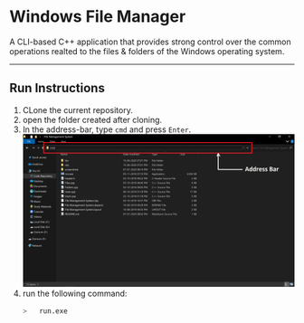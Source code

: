 # Windows File Manager

A CLI-based C++ application that provides strong control over the common operations realted to the files & folders of the Windows operating system.
___
## Run Instructions
1. CLone the current repository.
1. open the folder created after cloning.
1. In the address-bar, type `cmd` and press `Enter`.
    <img src="./screenshots/Address Bar.png" alt="Address Bar"/>
1. run the following command:
    ```bash
    >   run.exe
    ```
&emsp;
<!-- ___
## Application Screenshots
<img src="./screenshots/Address Bar.png" /> -->